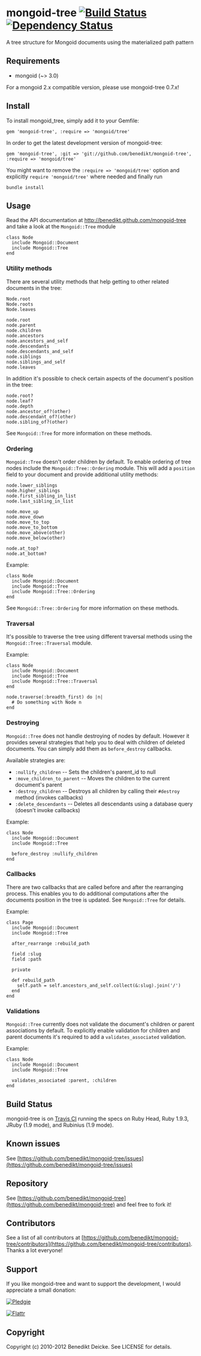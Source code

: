 # mongoid-tree [![Build Status](https://secure.travis-ci.org/benedikt/mongoid-tree.png?branch=master)](http://travis-ci.org/benedikt/mongoid-tree) [![Dependency Status](https://gemnasium.com/benedikt/mongoid-tree.png)](http://gemnasium.com/benedikt/mongoid-tree)

A tree structure for Mongoid documents using the materialized path pattern

## Requirements

* mongoid (~> 3.0)

For a mongoid 2.x compatible version, please use mongoid-tree 0.7.x!


## Install

To install mongoid_tree, simply add it to your Gemfile:

    gem 'mongoid-tree', :require => 'mongoid/tree'

In order to get the latest development version of mongoid-tree:

    gem 'mongoid-tree', :git => 'git://github.com/benedikt/mongoid-tree', :require => 'mongoid/tree'

You might want to remove the `:require => 'mongoid/tree'` option and explicitly `require 'mongoid/tree'` where needed and finally run

    bundle install


## Usage

Read the API documentation at http://benedikt.github.com/mongoid-tree and take a look at the `Mongoid::Tree` module

    class Node
      include Mongoid::Document
      include Mongoid::Tree
    end


### Utility methods

There are several utility methods that help getting to other related documents in the tree:

    Node.root
    Node.roots
    Node.leaves
  
    node.root
    node.parent
    node.children
    node.ancestors
    node.ancestors_and_self
    node.descendants
    node.descendants_and_self
    node.siblings
    node.siblings_and_self
    node.leaves

In addition it's possible to check certain aspects of the document's position in the tree:

    node.root?
    node.leaf?
    node.depth
    node.ancestor_of?(other)
    node.descendant_of?(other)
    node.sibling_of?(other)

See `Mongoid::Tree` for more information on these methods.


### Ordering

`Mongoid::Tree` doesn't order children by default. To enable ordering of tree nodes include the `Mongoid::Tree::Ordering` module. This will add a `position` field to your document and provide additional utility methods:

    node.lower_siblings
    node.higher_siblings
    node.first_sibling_in_list
    node.last_sibling_in_list
  
    node.move_up
    node.move_down
    node.move_to_top
    node.move_to_bottom
    node.move_above(other)
    node.move_below(other)
  
    node.at_top?
    node.at_bottom?

Example:

    class Node
      include Mongoid::Document
      include Mongoid::Tree
      include Mongoid::Tree::Ordering
    end

See `Mongoid::Tree::Ordering` for more information on these methods.

### Traversal

It's possible to traverse the tree using different traversal methods using the `Mongoid::Tree::Traversal` module.

Example:

    class Node
      include Mongoid::Document
      include Mongoid::Tree
      include Mongoid::Tree::Traversal
    end
  
    node.traverse(:breadth_first) do |n|
      # Do something with Node n
    end


### Destroying

`Mongoid::Tree` does not handle destroying of nodes by default. However it provides several strategies that help you to deal with children of deleted documents. You can simply add them as `before_destroy` callbacks.

Available strategies are:

* `:nullify_children` -- Sets the children's parent_id to null
* `:move_children_to_parent` -- Moves the children to the current document's parent
* `:destroy_children` -- Destroys all children by calling their `#destroy` method (invokes callbacks)
* `:delete_descendants` -- Deletes all descendants using a database query (doesn't invoke callbacks)

Example:

    class Node
      include Mongoid::Document
      include Mongoid::Tree
  
      before_destroy :nullify_children
    end


### Callbacks

There are two callbacks that are called before and after the rearranging process. This enables you to do additional computations after the documents position in the tree is updated. See `Mongoid::Tree` for details.

Example:
  
    class Page
      include Mongoid::Document
      include Mongoid::Tree
  
      after_rearrange :rebuild_path
  
      field :slug
      field :path
  
      private
  
      def rebuild_path
        self.path = self.ancestors_and_self.collect(&:slug).join('/')
      end
    end


### Validations

`Mongoid::Tree` currently does not validate the document's children or parent associations by default. To explicitly enable validation for children and parent documents it's required to add a `validates_associated` validation.

Example:

    class Node
      include Mongoid::Document
      include Mongoid::Tree
  
      validates_associated :parent, :children
    end


## Build Status

mongoid-tree is on [Travis CI](http://travis-ci.org/benedikt/mongoid-tree) running the specs on Ruby Head, Ruby 1.9.3, JRuby (1.9 mode), and Rubinius (1.9 mode).

## Known issues

See [https://github.com/benedikt/mongoid-tree/issues](https://github.com/benedikt/mongoid-tree/issues)


## Repository

See [https://github.com/benedikt/mongoid-tree](https://github.com/benedikt/mongoid-tree) and feel free to fork it!


## Contributors

See a list of all contributors at [https://github.com/benedikt/mongoid-tree/contributors](https://github.com/benedikt/mongoid-tree/contributors). Thanks a lot everyone!


## Support

If you like mongoid-tree and want to support the development, I would appreciate a small donation:

[![Pledgie](http://www.pledgie.com/campaigns/12137.png?skin_name=chrome)](http://www.pledgie.com/campaigns/12137)

[![Flattr](https://api.flattr.com/button/flattr-badge-large.png)](https://flattr.com/submit/auto?user_id=benediktdeicke&url=https://github.com/benedikt/mongoid-tree&title=mongoid-tree&language=&tags=github&category=software)

## Copyright

Copyright (c) 2010-2012 Benedikt Deicke. See LICENSE for details.
